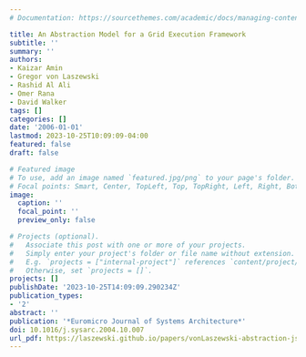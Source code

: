 ```yaml
---
# Documentation: https://sourcethemes.com/academic/docs/managing-content/

title: An Abstraction Model for a Grid Execution Framework
subtitle: ''
summary: ''
authors:
- Kaizar Amin
- Gregor von Laszewski
- Rashid Al Ali
- Omer Rana
- David Walker
tags: []
categories: []
date: '2006-01-01'
lastmod: 2023-10-25T10:09:09-04:00
featured: false
draft: false

# Featured image
# To use, add an image named `featured.jpg/png` to your page's folder.
# Focal points: Smart, Center, TopLeft, Top, TopRight, Left, Right, BottomLeft, Bottom, BottomRight.
image:
  caption: ''
  focal_point: ''
  preview_only: false

# Projects (optional).
#   Associate this post with one or more of your projects.
#   Simply enter your project's folder or file name without extension.
#   E.g. `projects = ["internal-project"]` references `content/project/deep-learning/index.md`.
#   Otherwise, set `projects = []`.
projects: []
publishDate: '2023-10-25T14:09:09.290234Z'
publication_types:
- '2'
abstract: ''
publication: '*Euromicro Journal of Systems Architecture*'
doi: 10.1016/j.sysarc.2004.10.007
url_pdf: https://laszewski.github.io/papers/vonLaszewski-abstraction-jsa.pdf
---
```

